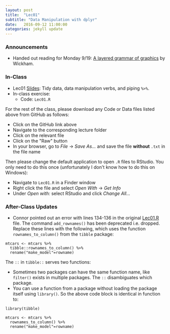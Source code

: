 ```yaml
---
layout: post
title:  "Lec01"
subtitle: "Data Manipulation with dplyr"
date:   2016-09-12 11:00:00
categories: jekyll update
---
```




### Announcements

* Handed out reading for Monday 9/19: [A layered grammar of graphics](http://vita.had.co.nz/papers/layered-grammar.html) by Wickham.


### In-Class

* Lec01 <a href = "http://htmlpreview.github.io/?https://raw.githubusercontent.com/2016-09-Middlebury-Data-Science/Topics/master/Lec01%20Data%20Manipulation%20with%20dplyr/Lec01.html" target = "_blank">Slides</a>: Tidy data, data manipulation verbs, and piping `%>%`.
* In-class exercise:
    + Code: `Lec01.R`  


For the rest of the class, please download any Code or Data files listed above
from GitHub as follows:

* Click on the GitHub link above
* Navigate to the corresponding lecture folder
* Click on the relevant file
* Click on the "Raw" button
* In your browser, go to *File* -> *Save As...* and save the file **without**
`.txt` in the file name

Then please change the default application to open `.R` files to RStudio. You
only need to do this once (unfortunately I don't know how to do this on Windows):

* Navigate to `Lec01.R` in a Finder window
* Right click the file and select *Open With* -> *Get Info*
* Under *Open with:* select RStudio and click *Change All...*


### After-Class Updates

* Connor pointed out an error with lines 134-136 in the original [Lec01.R](https://github.com/2016-09-Middlebury-Data-Science/Topics/blob/master/Lec01%20Data%20Manipulation%20with%20dplyr/Lec01.R)
file. The command `add_rownames()` has been deprecated i.e. dropped.  Replace these lines with the following, which uses the function `rownames_to_column()` from the `tibble` package:

~~~~
mtcars <- mtcars %>% 
  tibble::rownames_to_column() %>% 
  rename("make_model"=rowname)
~~~~

The `::` in `tibble::` serves two functions:

* Sometimes two packages can have the same function name, like `filter()` exists in multiple packages. The `::` disambiguates which package.
* You can use a function from a package without loading the package itself using `library()`. So the above code block is identical in function to:

~~~~
library(tibble)

mtcars <- mtcars %>% 
  rownames_to_column() %>% 
  rename("make_model"=rowname)
~~~~
